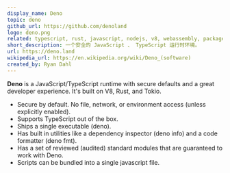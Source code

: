 ```yaml
---
display_name: Deno
topic: deno
github_url: https://github.com/denoland
logo: deno.png
related: typescript, rust, javascript, nodejs, v8, webassembly, package-manager, event-driven-architecture, event-loop, tokio
short_description: 一个安全的 JavaScript 、 TypeScript 运行时环境。
url: https://deno.land
wikipedia_url: https://en.wikipedia.org/wiki/Deno_(software)
created_by: Ryan Dahl
---
```

**Deno** is a JavaScript/TypeScript runtime with secure defaults and a great developer experience. It's built on V8, Rust, and Tokio.

- Secure by default. No file, network, or environment access (unless explicitly enabled).
- Supports TypeScript out of the box.
- Ships a single executable (deno).
- Has built in utilities like a dependency inspector (deno info) and a code formatter (deno fmt).
- Has a set of reviewed (audited) standard modules that are guaranteed to work with Deno.
- Scripts can be bundled into a single javascript file.

